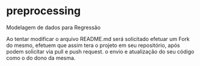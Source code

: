 # preprocessing
Modelagem de dados para Regressão

Ao tentar modificar o arquivo README.md será solicitado efetuar um Fork do mesmo, 
efetuem que assim tera o projeto em seu repositório, após podem solicitar via pull e push request. o envio e 
atualização do seu código como o do dono da mesma.
